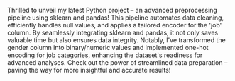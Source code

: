 Thrilled to unveil my latest Python project – an advanced preprocessing pipeline using sklearn and pandas! This pipeline automates data cleaning, efficiently handles null values, and applies a tailored encoder for the 'job' column. By seamlessly integrating sklearn and pandas, it not only saves valuable time but also ensures data integrity. Notably, I've transformed the gender column into binary/numeric values and implemented one-hot encoding for job categories, enhancing the dataset's readiness for advanced analyses. Check out the power of streamlined data preparation – paving the way for more insightful and accurate results!
